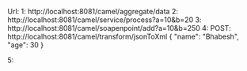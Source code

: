 Url:
1: http://localhost:8081/camel/aggregate/data
2: http://localhost:8081/camel/service/process?a=10&b=20
3: http://localhost:8081/camel/soapenpoint/add?a=10&b=250
4: POST: http://localhost:8081/camel/transform/jsonToXml
     {
  "name": "Bhabesh",
  "age": 30
}

5: 
